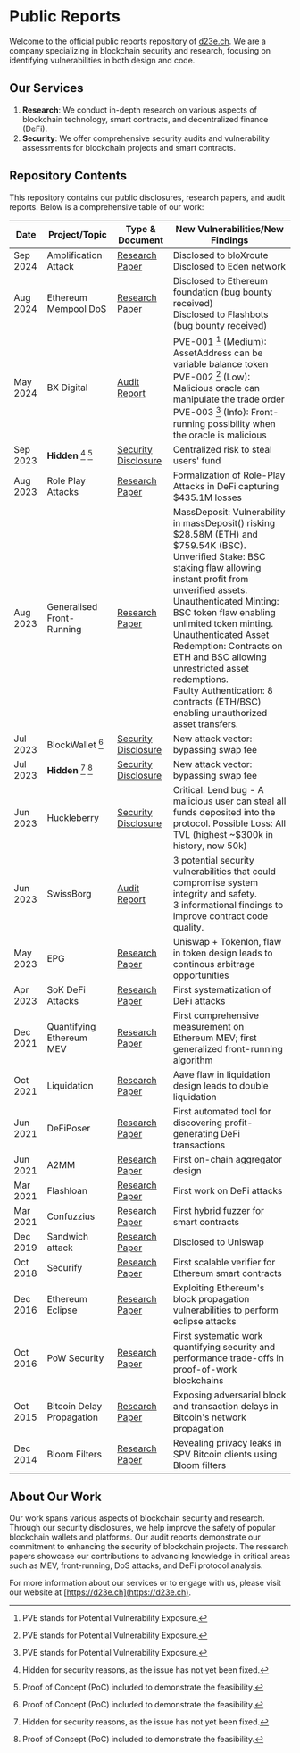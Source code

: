 # Public Reports

Welcome to the official public reports repository of [d23e.ch](https://d23e.ch). We are a company specializing in blockchain security and research, focusing on identifying vulnerabilities in both design and code.

## Our Services

1. **Research**: We conduct in-depth research on various aspects of blockchain technology, smart contracts, and decentralized finance (DeFi).
2. **Security**: We offer comprehensive security audits and vulnerability assessments for blockchain projects and smart contracts.

## Repository Contents

This repository contains our public disclosures, research papers, and audit reports. Below is a comprehensive table of our work:

| Date | Project/Topic | Type & Document | New Vulnerabilities/New Findings |
|------|---------------|-----------------|--------------------------|
| Sep 2024 | Amplification Attack | [Research Paper](https://github.com/Decentralized-Intelligence/PublicSecurityReviews/blob/main/2024-09-research-amplification-attack.pdf) | Disclosed to bloXroute<br>Disclosed to Eden network |
| Aug 2024 | Ethereum Mempool DoS | [Research Paper](https://github.com/Decentralized-Intelligence/PublicSecurityReviews/blob/main/2024-08-research-ethereum-mempool-DoS.pdf) | Disclosed to Ethereum foundation (bug bounty received)<br>Disclosed to Flashbots (bug bounty received)|
| May 2024 | BX Digital | [Audit Report](https://github.com/Decentralized-Intelligence/PublicSecurityReviews/blob/main/2024-05-audit-bx-digital.pdf) | PVE-001 [^2] (Medium): AssetAddress can be variable balance token<br>PVE-002 [^2] (Low): Malicious oracle can manipulate the trade order<br>PVE-003 [^2] (Info): Front-running possibility when the oracle is malicious |
| Sep 2023 | **Hidden** [^1] [^3] | [Security Disclosure](https://github.com/Decentralized-Intelligence/PublicSecurityReviews/blob/main/2023-09-disclosure-project-t.md) | Centralized risk to steal users' fund |
| Aug 2023 | Role Play Attacks | [Research Paper](https://github.com/Decentralized-Intelligence/PublicSecurityReviews/blob/main/2023-08-role-play-attacks.pdf) | Formalization of Role-Play Attacks in DeFi capturing $435.1M losses |
| Aug 2023 | Generalised Front-Running | [Research Paper](https://github.com/Decentralized-Intelligence/PublicSecurityReviews/blob/main/2023-08-research-generalised-front-running.pdf) | MassDeposit: Vulnerability in massDeposit() risking $28.58M (ETH) and $759.54K (BSC).<br>Unverified Stake: BSC staking flaw allowing instant profit from unverified assets.<br>Unauthenticated Minting: BSC token flaw enabling unlimited token minting.<br>Unauthenticated Asset Redemption: Contracts on ETH and BSC allowing unrestricted asset redemptions.<br>Faulty Authentication: 8 contracts (ETH/BSC) enabling unauthorized asset transfers. |
| Jul 2023 | BlockWallet [^3] | [Security Disclosure](https://github.com/Decentralized-Intelligence/PublicSecurityReviews/blob/main/2023-07-disclosure-blockwallet.md) | New attack vector: bypassing swap fee |
| Jul 2023 | **Hidden** [^1] [^3] | [Security Disclosure](https://github.com/Decentralized-Intelligence/PublicSecurityReviews/blob/main/2023-07-disclosure-project-m.md) | New attack vector: bypassing swap fee |
| Jun 2023 | Huckleberry | [Security Disclosure](https://github.com/Decentralized-Intelligence/PublicSecurityReviews/blob/main/2023-06-huckleberry.md) | Critical: Lend bug - A malicious user can steal all funds deposited into the protocol. Possible Loss: All TVL (highest ~$300k in history, now 50k) |
| Jun 2023 | SwissBorg | [Audit Report](https://github.com/Decentralized-Intelligence/PublicSecurityReviews/blob/main/2023-06-audit-swissborg.pdf) | 3 potential security vulnerabilities that could compromise system integrity and safety.<br>3 informational findings to improve contract code quality. |
| May 2023 | EPG | [Research Paper](https://github.com/Decentralized-Intelligence/PublicSecurityReviews/blob/main/2023-05-research-epg.pdf) | Uniswap + Tokenlon, flaw in token design leads to continous arbitrage opportunities |
| Apr 2023 | SoK DeFi Attacks | [Research Paper](https://github.com/Decentralized-Intelligence/PublicSecurityReviews/blob/main/2023-04-sok-defi-attacks.pdf) | First systematization of DeFi attacks |
| Dec 2021 | Quantifying Ethereum MEV | [Research Paper](https://github.com/Decentralized-Intelligence/PublicSecurityReviews/blob/main/2021-12-research-quantifying-ethereum-mev.pdf) | First comprehensive measurement on Ethereum MEV; first generalized front-running algorithm  |
| Oct 2021 | Liquidation | [Research Paper](https://github.com/Decentralized-Intelligence/PublicSecurityReviews/blob/main/2021-10-research-aave-compound-makerdao-dydx-liquidation.pdf) | Aave flaw in liquidation design leads to double liquidation |
| Jun 2021 | DeFiPoser | [Research Paper](https://github.com/Decentralized-Intelligence/PublicSecurityReviews/blob/main/2021-06-defiposer.pdf) | First automated tool for discovering profit-generating DeFi transactions |
| Jun 2021 | A2MM | [Research Paper](https://github.com/Decentralized-Intelligence/PublicSecurityReviews/blob/main/2021-06-a2mm.pdf) | First on-chain aggregator design|
| Mar 2021 | Flashloan | [Research Paper](https://github.com/Decentralized-Intelligence/PublicSecurityReviews/blob/main/2021-03-flashloan.pdf) | First work on DeFi attacks |
| Mar 2021 | Confuzzius | [Research Paper](https://github.com/Decentralized-Intelligence/PublicSecurityReviews/blob/main/2021-03-confuzzius.pdf) | First hybrid fuzzer for smart contracts |
| Dec 2019 | Sandwich attack | [Research Paper](https://github.com/Decentralized-Intelligence/PublicSecurityReviews/blob/main/2019-12-sandwich.pdf) | Disclosed to Uniswap |
| Oct 2018 | Securify | [Research Paper](https://github.com/Decentralized-Intelligence/PublicSecurityReviews/blob/main/2018-10-securify.pdf) | First scalable verifier for Ethereum smart contracts |
| Dec 2016 | Ethereum Eclipse | [Research Paper](https://github.com/Decentralized-Intelligence/PublicSecurityReviews/blob/main/2016-12-ethereum-eclipse.pdf) | Exploiting Ethereum's block propagation vulnerabilities to perform eclipse attacks |
| Oct 2016 | PoW Security | [Research Paper](https://github.com/Decentralized-Intelligence/PublicSecurityReviews/blob/main/2016-10-pow-security.pdf) | First systematic work quantifying security and performance trade-offs in proof-of-work blockchains |
| Oct 2015 | Bitcoin Delay Propagation | [Research Paper](https://github.com/Decentralized-Intelligence/PublicSecurityReviews/blob/main/2015-10-bitcoin-delay-propagation.pdf) | Exposing adversarial block and transaction delays in Bitcoin's network propagation |
| Dec 2014 | Bloom Filters | [Research Paper](https://github.com/Decentralized-Intelligence/PublicSecurityReviews/blob/main/2014-12-bloom-filters.pdf) | Revealing privacy leaks in SPV Bitcoin clients using Bloom filters |

[^1]: Hidden for security reasons, as the issue has not yet been fixed.
[^2]: PVE stands for Potential Vulnerability Exposure.
[^3]: Proof of Concept (PoC) included to demonstrate the feasibility.

## About Our Work

Our work spans various aspects of blockchain security and research. Through our security disclosures, we help improve the safety of popular blockchain wallets and platforms. Our audit reports demonstrate our commitment to enhancing the security of blockchain projects. The research papers showcase our contributions to advancing knowledge in critical areas such as MEV, front-running, DoS attacks, and DeFi protocol analysis.

For more information about our services or to engage with us, please visit our website at [https://d23e.ch](https://d23e.ch).
